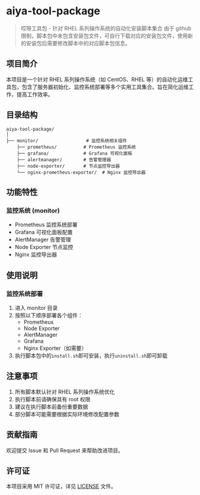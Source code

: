 # aiya-tool-package

> 哎呀工具包 - 针对 RHEL 系列操作系统的自动化安装脚本集合
由于 github 限制，脚本包中未包含安装包文件，可自行下载对应的安装包文件，使用新的安装包后需要修改脚本中的对应脚本包信息。

## 项目简介

本项目是一个针对 RHEL 系列操作系统（如 CentOS、RHEL 等）的自动化运维工具包，包含了服务器初始化、监控系统部署等多个实用工具集合。旨在简化运维工作，提高工作效率。

## 目录结构

```
aiya-tool-package/
│
├── monitor/                  # 监控系统相关组件
    ├── prometheus/          # Prometheus 监控系统
    ├── grafana/             # Grafana 可视化面板
    ├── alertmanager/        # 告警管理器
    ├── node-exporter/       # 节点监控导出器
    └── nginx-prometheus-exporter/  # Nginx 监控导出器

```

## 功能特性


### 监控系统 (monitor)
- Prometheus 监控系统部署
- Grafana 可视化面板配置
- AlertManager 告警管理
- Node Exporter 节点监控
- Nginx 监控导出器

## 使用说明

### 监控系统部署
1. 进入 monitor 目录
2. 按照以下顺序部署各个组件：
   - Prometheus
   - Node Exporter
   - AlertManager
   - Grafana
   - Nginx Exporter（如需要）
3. 执行脚本包中的`install.sh`即可安装，执行`uninstall.sh`即可卸载

## 注意事项
1. 所有脚本默认针对 RHEL 系列操作系统优化
2. 执行脚本前请确保具有 root 权限
3. 建议在执行脚本前备份重要数据
4. 部分脚本可能需要根据实际环境修改配置参数

## 贡献指南
欢迎提交 Issue 和 Pull Request 来帮助改进项目。

## 许可证
本项目采用 MIT 许可证，详见 [LICENSE](LICENSE) 文件。
